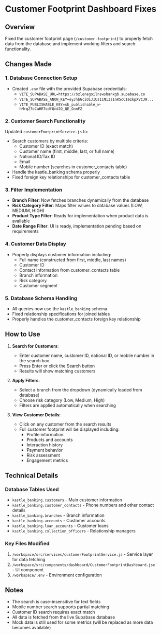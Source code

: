# Customer Footprint Dashboard Fixes

## Overview
Fixed the customer footprint page (`/customer-footprint`) to properly fetch data from the database and implement working filters and search functionality.

## Changes Made

### 1. Database Connection Setup
- Created `.env` file with the provided Supabase credentials:
  - `VITE_SUPABASE_URL=https://bzlenegoilnswsbanxgb.supabase.co`
  - `VITE_SUPABASE_ANON_KEY=eyJhbGciOiJIUzI1NiIsInR5cCI6IkpXVCJ9...`
  - `VITE_PUBLISHABLE_KEY=sb_publishable_w-hMrq27oCaHRTodfQnd2Q_QE_GnmFZ`

### 2. Customer Search Functionality
Updated `customerFootprintService.js` to:
- Search customers by multiple criteria:
  - Customer ID (exact match)
  - Customer name (first, middle, last, or full name)
  - National ID/Tax ID
  - Email
  - Mobile number (searches in customer_contacts table)
- Handle the kastle_banking schema properly
- Fixed foreign key relationships for customer_contacts table

### 3. Filter Implementation
- **Branch Filter**: Now fetches branches dynamically from the database
- **Risk Category Filter**: Maps filter values to database values (LOW, MEDIUM, HIGH)
- **Product Type Filter**: Ready for implementation when product data is available
- **Date Range Filter**: UI is ready, implementation pending based on requirements

### 4. Customer Data Display
- Properly displays customer information including:
  - Full name (constructed from first, middle, last names)
  - Customer ID
  - Contact information from customer_contacts table
  - Branch information
  - Risk category
  - Customer segment

### 5. Database Schema Handling
- All queries now use the `kastle_banking` schema
- Fixed relationship specifications for joined tables
- Properly handles the customer_contacts foreign key relationship

## How to Use

1. **Search for Customers**:
   - Enter customer name, customer ID, national ID, or mobile number in the search box
   - Press Enter or click the Search button
   - Results will show matching customers

2. **Apply Filters**:
   - Select a branch from the dropdown (dynamically loaded from database)
   - Choose risk category (Low, Medium, High)
   - Filters are applied automatically when searching

3. **View Customer Details**:
   - Click on any customer from the search results
   - Full customer footprint will be displayed including:
     - Profile information
     - Products and accounts
     - Interaction history
     - Payment behavior
     - Risk assessment
     - Engagement metrics

## Technical Details

### Database Tables Used
- `kastle_banking.customers` - Main customer information
- `kastle_banking.customer_contacts` - Phone numbers and other contact details
- `kastle_banking.branches` - Branch information
- `kastle_banking.accounts` - Customer accounts
- `kastle_banking.loan_accounts` - Customer loans
- `kastle_banking.collection_officers` - Relationship managers

### Key Files Modified
1. `/workspace/src/services/customerFootprintService.js` - Service layer for data fetching
2. `/workspace/src/components/dashboard/CustomerFootprintDashboard.jsx` - UI component
3. `/workspace/.env` - Environment configuration

## Notes
- The search is case-insensitive for text fields
- Mobile number search supports partial matching
- Customer ID search requires exact match
- All data is fetched from the live Supabase database
- Mock data is still used for some metrics (will be replaced as more data becomes available)